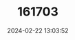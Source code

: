 ---
title: "161703"
category: "Squalus bucephalus"
draft: false
date: 2024-02-22 13:03:52
languages:
  English: ["Bighead Spurdog"]
---